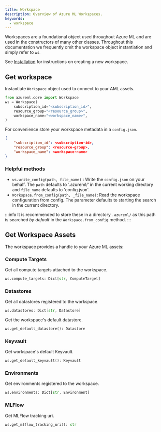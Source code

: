 ```yaml
---
title: Workspace
description: Overview of Azure ML Workspaces.
keywords:
  - workspace
---
```


Workspaces are a foundational object used throughout Azure ML and are used in the
constructors of many other classes. Throughout this documentation we frequently
omit the workspace object instantiation and simply refer to `ws`.

See [Installation](installation) for instructions on creating a new workspace.

## Get workspace

Instantiate `Workspace` object used to connect to your AML assets.

```python title="run.py"
from azureml.core import Workspace
ws = Workspace(
    subscription_id="<subscription_id>",
    resource_group="<resource_group>",
    workspace_name="<workspace_name>",
)
```

For convenience store your workspace metadata in a `config.json`.

```json title=".azureml/config.json"
{
    "subscription_id": <subscription-id>,
    "resource_group": <resource-group>,
    "workspace_name": <workspace-name>
}
```

### Helpful methods

- `ws.write_config(path, file_name)` : Write the `config.json` on your behalf. The `path` defaults to '.azureml/' in the current working directory and `file_name` defaults to 'config.json'.
- `Workspace.from_config(path, _file_name)`: Read the workspace configuration from config. The parameter defaults to starting the search in the current directory.

:::info
It is recommended to store these in a directory `.azureml/` as this path is searched _by default_
in the `Workspace.from_config` method.
:::

## Get Workspace Assets

The workspace provides a handle to your Azure ML assets:

### Compute Targets

Get all compute targets attached to the workspace.

```python
ws.compute_targets: Dict[str, ComputeTarget]
```

### Datastores

Get all datastores registered to the workspace.

```python
ws.datastores: Dict[str, Datastore]
```

Get the workspace's default datastore.

```python
ws.get_default_datastore(): Datastore
```

### Keyvault

Get workspace's default Keyvault.

```python
ws.get_default_keyvault(): Keyvault
```

### Environments

Get environments registered to the workspace.

```python
ws.environments: Dict[str, Environment]
```

### MLFlow

Get MLFlow tracking uri.

```python
ws.get_mlflow_tracking_uri(): str
```